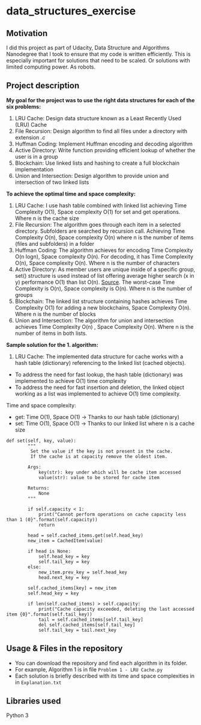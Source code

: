 # data_structures_exercise

## Motivation
I did this project as part of Udacity, Data Structure and Algorithms Nanodegree that I took to ensure that my code is written efficiently. 
This is especially important for solutions that need to be scaled. Or solutions with limited computing power. As robots.

## Project description
**My goal for the project was to use the right data structures for each of the six problems:**
1. LRU Cache: Design data structure known as a Least Recently Used (LRU) Cache
2. File Recursion: Design algorithm to find all files under a directory with extension *.c* 
3. Huffman Coding: Implement Huffman encoding and decoding algorithm
4. Active Directory: Write function providing efficient lookup of whether the user is in a group 
5. Blockchain: Use linked lists and hashing to create a full blockchain implementation
6. Union and Intersection: Design algorithm to provide union and intersection of two linked lists

**To achieve the optimal time and space complexity:**
1. LRU Cache: I use hash table combined with linked list achieving Time Complexity O(1),  Space complexity O(1) for set and get operations. Where n is the cache size
2. File Recursion: The algorithm goes through each item in a selected directory. Subfolders are searched by recursion call. Achieving Time Complexity O(n),  Space complexity O(n) where n is the number of items (files and subfolders) in a folder
3. Huffman Coding: The algorithm achieves for encoding Time Complexity O(n logn), Space complexity O(n). For decoding, it has Time Complexity O(n), Space complexity O(n). Where n is the number of characters 
4. Active Directory: As member users are unique inside of a specific group, set() structure is used instead of list offering average higher search (x in y) performance O(1) than list O(n). [Source](https://wiki.python.org/moin/TimeComplexity). The worst-case Time Complexity is O(n), Space complexity is O(n). Where n is the number of groups
5. Blockchain: The linked list structure containing hashes achieves Time Complexity O(1) for adding a new blockchains, Space Complexity O(n). Where n is the number of blocks
6. Union and Intersection:  The algorithm for union and intersection achieves Time Complexity O(n) , Space Complexity O(n). Where n is the number of items in both lists. 
 

**Sample solution for the 1. algorithm:**
1. LRU Cache:  The implemented data structure for cache works with a hash table (dictionary) referencing to the linked list (cached objects). 
- To address the need for fast lookup, the hash table (dictionary) was implemented to achieve O(1) time complexity 
- To address the need for fast insertion and deletion, the linked object working as a list was implemented to achieve O(1) time complexity.

Time and space complexity:
- get: Time O(1), Space O(1) -> Thanks to our hash table (dictionary)
- set: Time O(1), Space O(1) -> Thanks to our linked list
where n is a cache size

```
def set(self, key, value):
        """
         Set the value if the key is not present in the cache. 
         If the cache is at capacity remove the oldest item. 
    
        Args:
            key(str): key under which will be cache item accessed
            value(str): value to be stored for cache item

        Returns:
            None
        """
        
        if self.capacity < 1:
            print("Cannot perform operations on cache capacity less than 1 (0}".format(self.capacity))
            return
        
        head = self.cached_items.get(self.head_key)
        new_item = CachedItem(value)
        
        if head is None:
            self.head_key = key
            self.tail_key = key
        else:
            new_item.prev_key = self.head_key
            head.next_key = key
        
        self.cached_items[key] = new_item
        self.head_key = key
        
        if len(self.cached_items) > self.capacity:
            print("Cache capacity exceeded, deleting the last accessed item {0}".format(self.tail_key))
            tail = self.cached_items[self.tail_key]
            del self.cached_items[self.tail_key]
            self.tail_key = tail.next_key
```

## Usage & Files in the repository
- You can download the repository and find each algorithm in its folder.
- For example, Algorithm 1 is in file `Problem 1 - LRU Cache.py`
- Each solution is briefly described with its time and space complexities in in `Explanation.txt`

## Libraries used
Python 3